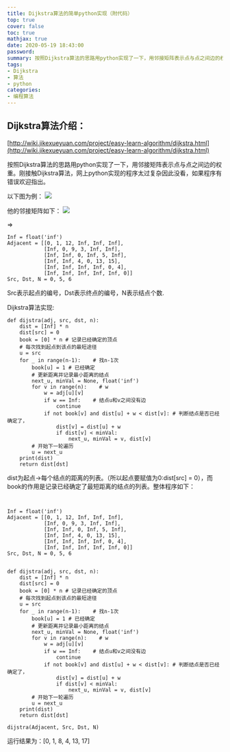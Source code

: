 ```yaml
---
title: Dijkstra算法的简单python实现（附代码）
top: true
cover: false
toc: true
mathjax: true
date: 2020-05-19 18:43:00
password:
summary: 按照Dijkstra算法的思路用python实现了一下，用邻接矩阵表示点与点之间边的权重。刚接触Dijkstra算法，网上python实现的程序太过复杂因此没看，如果程序有错误欢迎指出。
tags:
- Dijkstra
- 算法
- python
categories:
- 编程算法
---
```



## Dijkstra算法介绍：

[http://wiki.jikexueyuan.com/project/easy-learn-algorithm/dijkstra.html](http://wiki.jikexueyuan.com/project/easy-learn-algorithm/dijkstra.html)

按照Dijkstra算法的思路用python实现了一下，用邻接矩阵表示点与点之间边的权重。刚接触Dijkstra算法，网上python实现的程序太过复杂因此没看，如果程序有错误欢迎指出。

以下图为例：
![](https://img-blog.csdnimg.cn/20190321140749217.png)

他的邻接矩阵如下：
![](https://img-blog.csdnimg.cn/20190321141010935.png)

=>

```python3
Inf = float('inf')
Adjacent = [[0, 1, 12, Inf, Inf, Inf], 
            [Inf, 0, 9, 3, Inf, Inf], 
            [Inf, Inf, 0, Inf, 5, Inf], 
            [Inf, Inf, 4, 0, 13, 15], 
            [Inf, Inf, Inf, Inf, 0, 4], 
            [Inf, Inf, Inf, Inf, Inf, 0]]
Src, Dst, N = 0, 5, 6
```
 Src表示起点的编号，Dst表示终点的编号，N表示结点个数.
 
 Dijkstra算法实现:
 
```python3
def dijstra(adj, src, dst, n):
    dist = [Inf] * n
    dist[src] = 0
    book = [0] * n # 记录已经确定的顶点
    # 每次找到起点到该点的最短途径
    u = src
    for _ in range(n-1):    # 找n-1次
        book[u] = 1 # 已经确定
        # 更新距离并记录最小距离的结点
        next_u, minVal = None, float('inf')
        for v in range(n):    # w
            w = adj[u][v]
            if w == Inf:    # 结点u和v之间没有边
                continue
            if not book[v] and dist[u] + w < dist[v]: # 判断结点是否已经确定了，
                dist[v] = dist[u] + w
                if dist[v] < minVal:
                    next_u, minVal = v, dist[v]
        # 开始下一轮遍历
        u = next_u
    print(dist)
    return dist[dst]
```

dist为起点->每个结点的距离的列表。（所以起点要赋值为0:dist[src] = 0），而 book的作用是记录已经确定了最短距离的结点的列表。整体程序如下：

```python3
​

Inf = float('inf')
Adjacent = [[0, 1, 12, Inf, Inf, Inf],
            [Inf, 0, 9, 3, Inf, Inf],
            [Inf, Inf, 0, Inf, 5, Inf],
            [Inf, Inf, 4, 0, 13, 15],
            [Inf, Inf, Inf, Inf, 0, 4],
            [Inf, Inf, Inf, Inf, Inf, 0]]
Src, Dst, N = 0, 5, 6


def dijstra(adj, src, dst, n):
    dist = [Inf] * n
    dist[src] = 0
    book = [0] * n # 记录已经确定的顶点
    # 每次找到起点到该点的最短途径
    u = src
    for _ in range(n-1):    # 找n-1次
        book[u] = 1 # 已经确定
        # 更新距离并记录最小距离的结点
        next_u, minVal = None, float('inf')
        for v in range(n):    # w
            w = adj[u][v]
            if w == Inf:    # 结点u和v之间没有边
                continue
            if not book[v] and dist[u] + w < dist[v]: # 判断结点是否已经确定了，
                dist[v] = dist[u] + w
                if dist[v] < minVal:
                    next_u, minVal = v, dist[v]
        # 开始下一轮遍历
        u = next_u
    print(dist)
    return dist[dst]

dijstra(Adjacent, Src, Dst, N)
```

运行结果为：[0, 1, 8, 4, 13, 17]

